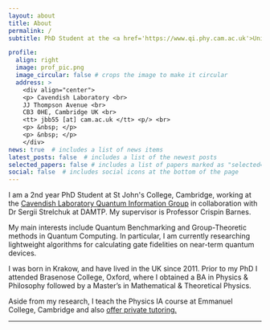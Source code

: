 ```yaml
---
layout: about
title: About
permalink: /
subtitle: PhD Student at the <a href='https://www.qi.phy.cam.ac.uk'>University of Cambridge</a> studying Quantum Computation

profile:
  align: right
  image: prof_pic.png
  image_circular: false # crops the image to make it circular
  address: >
    <div align="center">
    <p> Cavendish Laboratory <br>
    JJ Thompson Avenue <br>
    CB3 0HE, Cambridge UK <br>
    <tt> jbb55 [at] cam.ac.uk </tt> <p/> <br> 
    <p> &nbsp; </p>
    <p> &nbsp; </p>
    </div>
news: true  # includes a list of news items
latest_posts: false  # includes a list of the newest posts
selected_papers: false # includes a list of papers marked as "selected={true}"
social: false  # includes social icons at the bottom of the page
---
```


I am a 2nd year PhD Student at St John's College, Cambridge, working at the [Cavendish Laboratory Quantum Information Group](https://www.qi.phy.cam.ac.uk) in collaboration with Dr Sergii Strelchuk at DAMTP. My supervisor is Professor Crispin Barnes.

My main interests include Quantum Benchmarking and Group-Theoretic methods in Quantum Computing. In particular, I am currently researching lightweight algorithms for calculating gate fidelities on near-term quantum devices. 

I was born in Krakow, and have lived in the UK since 2011. Prior to my PhD I attended Brasenose College, Oxford, where I obtained a BA in Physics & Philosophy followed by a Master’s in Mathematical & Theoretical Physics.

Aside from my research, I teach the Physics IA course at Emmanuel College, Cambridge and also [offer private tutoring.](/tutoring)

***
